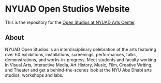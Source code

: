 # NYUAD Open Studios Website

This is the repository for the [Open Studios at NYUAD Arts Center](http://openstudios.nyuad.im).

## About

NYUAD Open Studios is an interdisciplinary celebration of the arts featuring over 60 exhibitions, installations, screenings, performances, talks, demonstrations, and works-in-progress. Meet students and faculty working in Visual Arts, Interactive Media, Art History, Music, Film, Creative Writing, and Theater and get a behind-the-scenes look at the NYU Abu Dhabi arts studios, workshops and labs.
